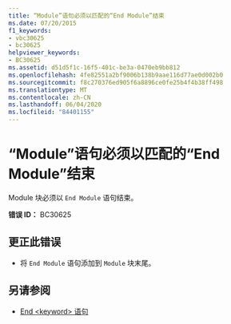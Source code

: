 ```yaml
---
title: “Module”语句必须以匹配的“End Module”结束
ms.date: 07/20/2015
f1_keywords:
- vbc30625
- bc30625
helpviewer_keywords:
- BC30625
ms.assetid: d51d5f1c-16f5-401c-be3a-0470eb9bb812
ms.openlocfilehash: 4fe82551a2bf9006b138b9aae116d77ae0d002b0
ms.sourcegitcommit: f8c270376ed905f6a8896ce0fe25b4f4b38ff498
ms.translationtype: MT
ms.contentlocale: zh-CN
ms.lasthandoff: 06/04/2020
ms.locfileid: "84401155"
---
```

# <a name="module-statement-must-end-with-a-matching-end-module"></a>“Module”语句必须以匹配的“End Module”结束
Module 块必须以 `End Module` 语句结束。  
  
 **错误 ID：** BC30625  
  
## <a name="to-correct-this-error"></a>更正此错误  
  
- 将 `End Module` 语句添加到 `Module` 块末尾。  
  
## <a name="see-also"></a>另请参阅

- [End \<keyword> 语句](../language-reference/statements/end-keyword-statement.md)
